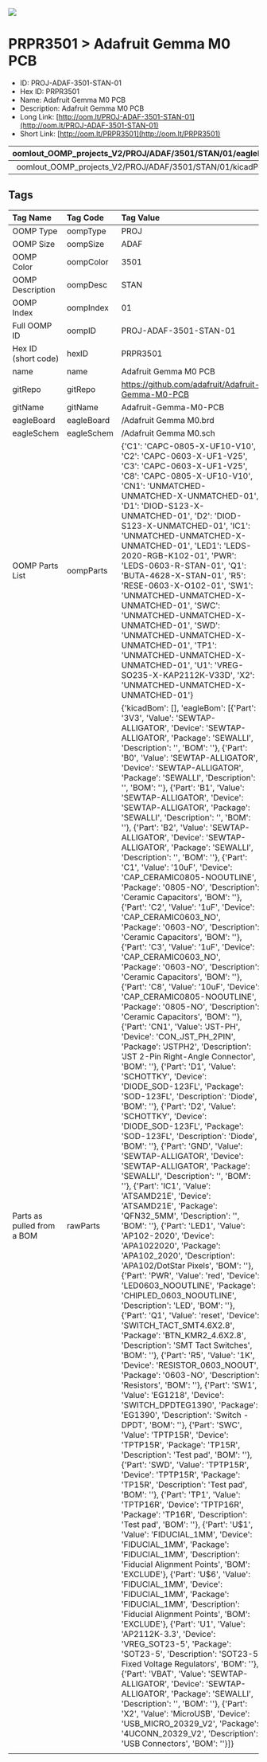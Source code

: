 


  
![][im]
# PRPR3501 > Adafruit Gemma M0 PCB

- ID: PROJ-ADAF-3501-STAN-01
- Hex ID: PRPR3501
- Name: Adafruit Gemma M0 PCB
- Description: Adafruit Gemma M0 PCB
- Long Link: [http://oom.lt/PROJ-ADAF-3501-STAN-01](http://oom.lt/PROJ-ADAF-3501-STAN-01)
- Short Link: [http://oom.lt/PRPR3501](http://oom.lt/PRPR3501)
  

|oomlout_OOMP_projects_V2/PROJ/ADAF/3501/STAN/01/eagleImage.png|oomlout_OOMP_projects_V2/PROJ/ADAF/3501/STAN/01/eagleSchemImage.png|oomlout_OOMP_projects_V2/PROJ/ADAF/3501/STAN/01/kicadPcb3dFront.png|oomlout_OOMP_projects_V2/PROJ/ADAF/3501/STAN/01/kicadPcb3dBack.png|
| :---: | :---: | :---: | :---: |
|oomlout_OOMP_projects_V2/PROJ/ADAF/3501/STAN/01/kicadPcb3d.png|oomlout_OOMP_projects_V2/PROJ/ADAF/3501/STAN/01/bomBack.png|oomlout_OOMP_projects_V2/PROJ/ADAF/3501/STAN/01/bomFront.png||

## Tags
  

|Tag Name|Tag Code|Tag Value|
| :--- | :--- | :--- |
|OOMP Type|oompType|PROJ|
|OOMP Size|oompSize|ADAF|
|OOMP Color|oompColor|3501|
|OOMP Description|oompDesc|STAN|
|OOMP Index|oompIndex|01|
|Full OOMP ID|oompID|PROJ-ADAF-3501-STAN-01|
|Hex ID (short code)|hexID|PRPR3501|
|name|name|Adafruit Gemma M0 PCB|
|gitRepo|gitRepo|https://github.com/adafruit/Adafruit-Gemma-M0-PCB|
|gitName|gitName|Adafruit-Gemma-M0-PCB|
|eagleBoard|eagleBoard|/Adafruit Gemma M0.brd|
|eagleSchem|eagleSchem|/Adafruit Gemma M0.sch|
|OOMP Parts List|oompParts|{'C1': 'CAPC-0805-X-UF10-V10', 'C2': 'CAPC-0603-X-UF1-V25', 'C3': 'CAPC-0603-X-UF1-V25', 'C8': 'CAPC-0805-X-UF10-V10', 'CN1': 'UNMATCHED-UNMATCHED-X-UNMATCHED-01', 'D1': 'DIOD-S123-X-UNMATCHED-01', 'D2': 'DIOD-S123-X-UNMATCHED-01', 'IC1': 'UNMATCHED-UNMATCHED-X-UNMATCHED-01', 'LED1': 'LEDS-2020-RGB-K102-01', 'PWR': 'LEDS-0603-R-STAN-01', 'Q1': 'BUTA-4628-X-STAN-01', 'R5': 'RESE-0603-X-O102-01', 'SW1': 'UNMATCHED-UNMATCHED-X-UNMATCHED-01', 'SWC': 'UNMATCHED-UNMATCHED-X-UNMATCHED-01', 'SWD': 'UNMATCHED-UNMATCHED-X-UNMATCHED-01', 'TP1': 'UNMATCHED-UNMATCHED-X-UNMATCHED-01', 'U1': 'VREG-SO235-X-KAP2112K-V33D', 'X2': 'UNMATCHED-UNMATCHED-X-UNMATCHED-01'}|
|Parts as pulled from a BOM|rawParts|{'kicadBom': [], 'eagleBom': [{'Part': '3V3', 'Value': 'SEWTAP-ALLIGATOR', 'Device': 'SEWTAP-ALLIGATOR', 'Package': 'SEWALLI', 'Description': '', 'BOM': ''}, {'Part': 'B0', 'Value': 'SEWTAP-ALLIGATOR', 'Device': 'SEWTAP-ALLIGATOR', 'Package': 'SEWALLI', 'Description': '', 'BOM': ''}, {'Part': 'B1', 'Value': 'SEWTAP-ALLIGATOR', 'Device': 'SEWTAP-ALLIGATOR', 'Package': 'SEWALLI', 'Description': '', 'BOM': ''}, {'Part': 'B2', 'Value': 'SEWTAP-ALLIGATOR', 'Device': 'SEWTAP-ALLIGATOR', 'Package': 'SEWALLI', 'Description': '', 'BOM': ''}, {'Part': 'C1', 'Value': '10uF', 'Device': 'CAP_CERAMIC0805-NOOUTLINE', 'Package': '0805-NO', 'Description': 'Ceramic Capacitors', 'BOM': ''}, {'Part': 'C2', 'Value': '1uF', 'Device': 'CAP_CERAMIC0603_NO', 'Package': '0603-NO', 'Description': 'Ceramic Capacitors', 'BOM': ''}, {'Part': 'C3', 'Value': '1uF', 'Device': 'CAP_CERAMIC0603_NO', 'Package': '0603-NO', 'Description': 'Ceramic Capacitors', 'BOM': ''}, {'Part': 'C8', 'Value': '10uF', 'Device': 'CAP_CERAMIC0805-NOOUTLINE', 'Package': '0805-NO', 'Description': 'Ceramic Capacitors', 'BOM': ''}, {'Part': 'CN1', 'Value': 'JST-PH', 'Device': 'CON_JST_PH_2PIN', 'Package': 'JSTPH2', 'Description': 'JST 2-Pin Right-Angle Connector', 'BOM': ''}, {'Part': 'D1', 'Value': 'SCHOTTKY', 'Device': 'DIODE_SOD-123FL', 'Package': 'SOD-123FL', 'Description': 'Diode', 'BOM': ''}, {'Part': 'D2', 'Value': 'SCHOTTKY', 'Device': 'DIODE_SOD-123FL', 'Package': 'SOD-123FL', 'Description': 'Diode', 'BOM': ''}, {'Part': 'GND', 'Value': 'SEWTAP-ALLIGATOR', 'Device': 'SEWTAP-ALLIGATOR', 'Package': 'SEWALLI', 'Description': '', 'BOM': ''}, {'Part': 'IC1', 'Value': 'ATSAMD21E', 'Device': 'ATSAMD21E', 'Package': 'QFN32_5MM', 'Description': '', 'BOM': ''}, {'Part': 'LED1', 'Value': 'AP102-2020', 'Device': 'APA1022020', 'Package': 'APA102_2020', 'Description': 'APA102/DotStar Pixels', 'BOM': ''}, {'Part': 'PWR', 'Value': 'red', 'Device': 'LED0603_NOOUTLINE', 'Package': 'CHIPLED_0603_NOOUTLINE', 'Description': 'LED', 'BOM': ''}, {'Part': 'Q1', 'Value': 'reset', 'Device': 'SWITCH_TACT_SMT4.6X2.8', 'Package': 'BTN_KMR2_4.6X2.8', 'Description': 'SMT Tact Switches', 'BOM': ''}, {'Part': 'R5', 'Value': '1K', 'Device': 'RESISTOR_0603_NOOUT', 'Package': '0603-NO', 'Description': 'Resistors', 'BOM': ''}, {'Part': 'SW1', 'Value': 'EG1218', 'Device': 'SWITCH_DPDTEG1390', 'Package': 'EG1390', 'Description': 'Switch - DPDT', 'BOM': ''}, {'Part': 'SWC', 'Value': 'TPTP15R', 'Device': 'TPTP15R', 'Package': 'TP15R', 'Description': 'Test pad', 'BOM': ''}, {'Part': 'SWD', 'Value': 'TPTP15R', 'Device': 'TPTP15R', 'Package': 'TP15R', 'Description': 'Test pad', 'BOM': ''}, {'Part': 'TP1', 'Value': 'TPTP16R', 'Device': 'TPTP16R', 'Package': 'TP16R', 'Description': 'Test pad', 'BOM': ''}, {'Part': 'U$1', 'Value': 'FIDUCIAL_1MM', 'Device': 'FIDUCIAL_1MM', 'Package': 'FIDUCIAL_1MM', 'Description': 'Fiducial Alignment Points', 'BOM': 'EXCLUDE'}, {'Part': 'U$6', 'Value': 'FIDUCIAL_1MM', 'Device': 'FIDUCIAL_1MM', 'Package': 'FIDUCIAL_1MM', 'Description': 'Fiducial Alignment Points', 'BOM': 'EXCLUDE'}, {'Part': 'U1', 'Value': 'AP2112K-3.3', 'Device': 'VREG_SOT23-5', 'Package': 'SOT23-5', 'Description': 'SOT23-5 Fixed Voltage Regulators', 'BOM': ''}, {'Part': 'VBAT', 'Value': 'SEWTAP-ALLIGATOR', 'Device': 'SEWTAP-ALLIGATOR', 'Package': 'SEWALLI', 'Description': '', 'BOM': ''}, {'Part': 'X2', 'Value': 'MicroUSB', 'Device': 'USB_MICRO_20329_V2', 'Package': '4UCONN_20329_V2', 'Description': 'USB Connectors', 'BOM': ''}]}|
||||



[im]: PROJ/ADAF/3501/STAN/01/kicadPcb3d_450.png
